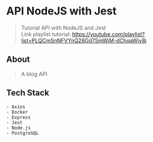 # API NodeJS with Jest

> Tutorial API with NodeJS and Jest </br>
> Link playlist tutorial: https://youtube.com/playlist?list=PLQCmSnNFVYnQ28Gd7SmWiM-dChqaWiy8i

## About

> A blog API

## Tech Stack
```
- Axios
- Docker
- Express
- Jest
- Node.js
- PostgreSQL
```